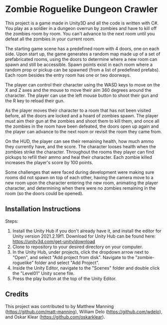 # Zombie Roguelike Dungeon Crawler
This project is a game made in Unity3D and all the code is written with C#. You play as a soldier in a dungeon overrun by zombies and have to kill off the zombies room by room. You can't advance to the next room until you defeat all the zombies in your current room.

The starting game scene has a predefined room with 4 doors, one on each side. Upon start up, the game generates a random map made up of a set of prefabricated rooms, using the doors to determine where a new room can spawn and still be accessible. Spawn points exist in each room where a random prop or pickup can be spawned (from a list of predefined prefabs). Each room besides the entry room has one or two doorways.

The player can control their character using the WASD keys to move on the X and Z axes and the mouse to move their aim 360 degrees around the character. The player can use the left mouse button to shoot their gun and the R key to reload their gun.

As the player moves their character to a room that has not been visited before, all the doors are locked and a hoard of zombies spawn. The player must aim their gun at the zombies and shoot them to kill them, and once all the zombies in the room have been defeated, the doors open up again and the player can advance to the next room or revisit the room they came from.

On the HUD, the player can see their remaining health, how much ammo they currently have, and the score. The character looses health when the zombies strike the character. Throughout the rooms they player can find pickups to refill their ammo and heal their character. Each zombie killed increases the player's score by 100 points.

Some challenges that were faced during development were making sure rooms did not spawn on top of each other, having the camera move to a new room upon the character entering the new room, animating the player character, and determining when there were no zombies remaining in the room (so the doors could be opened).

## Installation Instructions
Steps:
1. Install the Unity Hub if you don't already have it, and install the editor for Unity version 2021.2.19f1. Download for Unity Hub can be found here: https://unity3d.com/get-unity/download
2. Clone to repository to your desired directory on your computer.
3. In the Unity Hub, under projects, click the dropdown arrow next to "Open", and select "Add project from disk". Navigate to the "zombie-roguelike" folder and select "Add Project".
4. Inside the Unity Editor, navigate to the "Scenes" folder and double click the "Level01" Unity scene file.
5. Press the play button at the top of the Unity Editor.

## Credits
This project was contributed to by Matthew Manning (https://github.com/matt-manning), William Delo (https://github.com/wdelo), and Oskar Klear (https://github.com/oskarklear).
